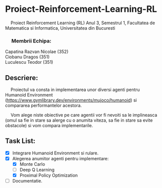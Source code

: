 # Proiect-Reinforcement-Learning-RL
&emsp; Proiect Reinforcement Learning (RL) Anul 3, Semestrul 1, Facultatea de Matematica si Informatica, Universitatea din Bucuresti

### &emsp; Membrii Echipa: <br/>
Capatina Razvan Nicolae ($352$) <br/>
Ciobanu Dragos ($351$) <br/>
Luculescu Teodor ($351$) <br/>

## Descriere:
&emsp; Proiectul va consta in implementarea
unor diversi agenti pentru Humanoid Environment (https://www.gymlibrary.dev/environments/mujoco/humanoid)
si compararea performantelor acestora.

&emsp; Vom alege niste obiective pe care agentii vor fi nevoiti sa le implineasca
(omul sa fie in stare sa alerge cu o anumita viteza, sa fie in stare sa evite obstacole)
si vom compara implementarile.

## Task List:
* [x] Integrare Humanoid Environment si rulare.
* [x] Alegerea anumitor agenti pentru implementare:
    * [x] Monte Carlo
    * [ ] Deep Q Learning
    * [x] Proximal Policy Optimization
* [ ] Documentatie.

<br/>
<br/>
<br/>
